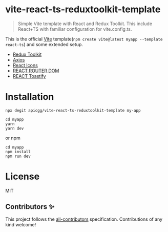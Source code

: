 # vite-react-ts-reduxtoolkit-template

> Simple Vite template with React and Redux Toolkit.
> This include React+TS with familiar configuration for vite.config.ts.

This is the official [Vite](https://vitejs.dev/) template(`npm create vite@latest myapp --template react-ts`) and some extended setup.

- [Redux Toolkit](https://redux-toolkit.js.org/)
- [Axios](https://axios-http.com/)
- [React Icons](https://react-icons.github.io/react-icons)
- [REACT ROUTER DOM](https://reactrouter.com/)
- [REACT Toastify](https://github.com/fkhadra/react-toastify)

# Installation

```
npx degit apicgg/vite-react-ts-reduxtoolkit-template my-app
```

```
cd myapp
yarn
yarn dev
```

or npm

```
cd myapp
npm install
npm run dev
```

# License

MIT

## Contributors ✨

This project follows the [all-contributors](https://github.com/all-contributors/all-contributors) specification. Contributions of any kind welcome!
